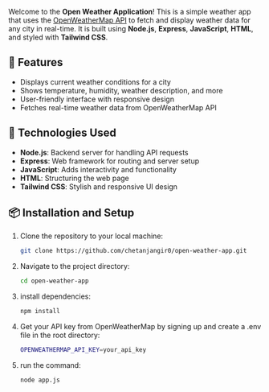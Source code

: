 Welcome to the **Open Weather Application**! This is a simple weather app that uses the [OpenWeatherMap API](https://openweathermap.org/api) to fetch and display weather data for any city in real-time. It is built using **Node.js**, **Express**, **JavaScript**, **HTML**, and styled with **Tailwind CSS**.

## 🌟 Features

- Displays current weather conditions for a city
- Shows temperature, humidity, weather description, and more
- User-friendly interface with responsive design
- Fetches real-time weather data from OpenWeatherMap API

## 🚀 Technologies Used

- **Node.js**: Backend server for handling API requests
- **Express**: Web framework for routing and server setup
- **JavaScript**: Adds interactivity and functionality
- **HTML**: Structuring the web page
- **Tailwind CSS**: Stylish and responsive UI design

## 📦 Installation and Setup

1. Clone the repository to your local machine:
   ```bash
   git clone https://github.com/chetanjangir0/open-weather-app.git
2. Navigate to the project directory:
   ```bash
   cd open-weather-app
3. install dependencies:
   ```bash
   npm install
4. Get your API key from OpenWeatherMap by signing up and create a .env file in the root directory:
   ```bash
   OPENWEATHERMAP_API_KEY=your_api_key
5. run the command:
   ```bash
   node app.js
